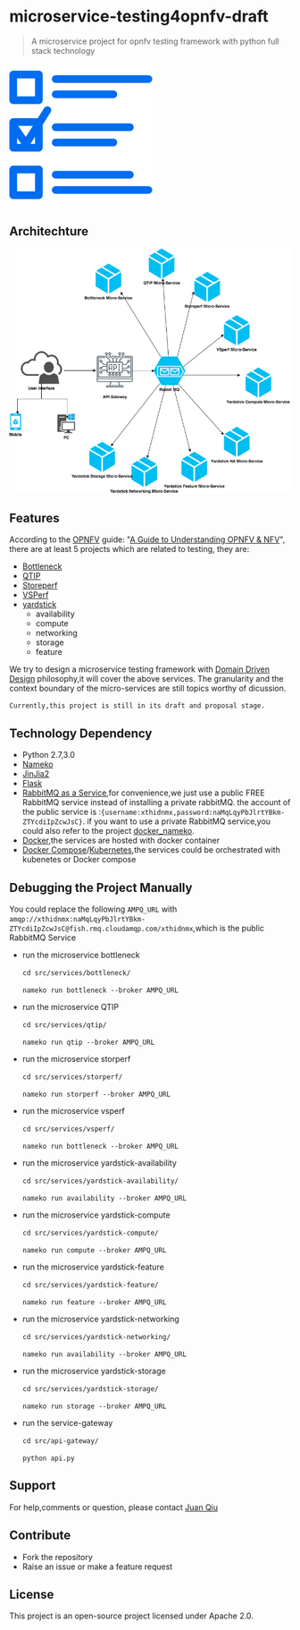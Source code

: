 # microservice-testing4opnfv-draft
> A microservice project for opnfv testing framework with python full stack technology

![](icon.png)

## Architechture

![OPNFV testing framework microservice](arch.png)

## Features

According to the [OPNFV](https://www.opnfv.org/) guide:
"[A Guide to Understanding OPNFV & NFV](https://www.opnfv.org/resources/download-understanding-opnfv-ebook)",
there are at least 5 projects which are related to testing, they are:

- [Bottleneck](https://wiki.opnfv.org/display/bottlenecks)
- [QTIP](https://wiki.opnfv.org/display/qtip)
- [Storeperf](https://wiki.opnfv.org/display/storperf)
- [VSPerf](https://wiki.opnfv.org/display/vsperf)
- [yardstick](https://wiki.opnfv.org/display/yardstick)
    - availability
    - compute
    - networking
    - storage
    - feature

We try to design a microservice testing framework with [Domain Driven Design](https://martinfowler.com/tags/domain%20driven%20design.html) philosophy,it will cover the above services.
    The granularity and the context boundary of the micro-services are still topics worthy of dicussion.

    Currently,this project is still in its draft and proposal stage.
## Technology Dependency

- Python 2.7,3.0
- [Nameko](https://github.com/nameko/nameko)
- [JinJia2](http://jinja.pocoo.org/)
- [Flask](http://flask.pocoo.org/)
- [RabbitMQ as a Service](https://www.cloudamqp.com/#/),for convenience,we just use a public FREE RabbitMQ service instead of
    installing a private rabbitMQ.
    the account of the public service is :`{username:xthidnmx,password:naMqLqyPbJlrtYBkm-ZTYcdiIpZcwJsC}`.
    if you want to use a private RabbitMQ service,you could also refer to the project [docker_nameko](https://github.com/chunchill/docker-nameko).
- [Docker](https://www.docker.com/),the services are hosted with docker container
- [Docker Compose](https://docs.docker.com/compose/)/[Kubernetes](https://kubernetes.io/),the services could be orchestrated with kubenetes or Docker compose

## Debugging the Project Manually

You could replace the following `AMPQ_URL` with `amqp://xthidnmx:naMqLqyPbJlrtYBkm-ZTYcdiIpZcwJsC@fish.rmq.cloudamqp.com/xthidnmx`,which is the public RabbitMQ Service

* run the microservice bottleneck

    `cd src/services/bottleneck/`

    `nameko run bottleneck --broker AMPQ_URL`

* run the microservice QTIP

    `cd src/services/qtip/`

    `nameko run qtip --broker AMPQ_URL`

* run the microservice storperf

    `cd src/services/storperf/`

    `nameko run storperf --broker AMPQ_URL`

* run the microservice vsperf

    `cd src/services/vsperf/`

    `nameko run bottleneck --broker AMPQ_URL`

* run the microservice yardstick-availability

    `cd src/services/yardstick-availability/`

    `nameko run availability --broker AMPQ_URL`

* run the microservice yardstick-compute

    `cd src/services/yardstick-compute/`

    `nameko run compute --broker AMPQ_URL`

* run the microservice yardstick-feature

    `cd src/services/yardstick-feature/`

    `nameko run feature --broker AMPQ_URL`

* run the microservice yardstick-networking

    `cd src/services/yardstick-networking/`

    `nameko run availability --broker AMPQ_URL`

* run the microservice yardstick-storage

    `cd src/services/yardstick-storage/`

    `nameko run storage --broker AMPQ_URL`

* run the service-gateway

    `cd src/api-gateway/`

    `python api.py`

## Support

For help,comments or question, please contact [Juan Qiu](mailto:juan_qiu@tongji.edu.cn)

## Contribute

- Fork the repository
- Raise an issue or make a feature request

## License

This project is an open-source project licensed under Apache 2.0.
